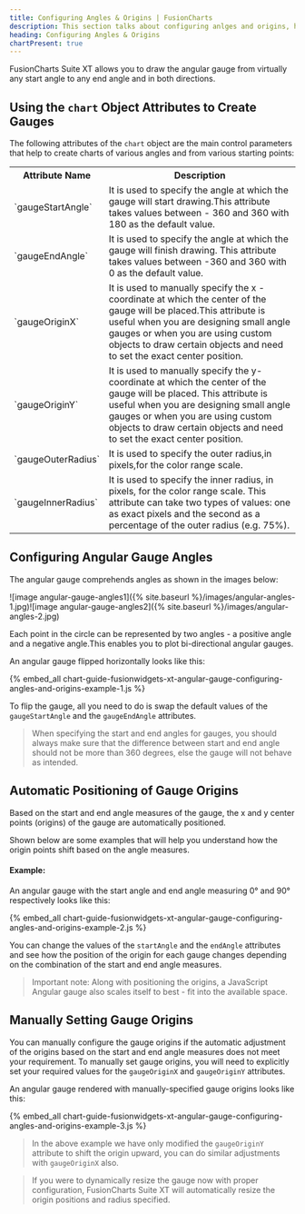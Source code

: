 ```yaml
---
title: Configuring Angles & Origins | FusionCharts
description: This section talks about configuring anlges and origins, how to use various chart object to create angles, configure gauge angles, set gauge origins, etc
heading: Configuring Angles & Origins
chartPresent: true
---
```


FusionCharts Suite XT allows you to draw the angular gauge from virtually any start angle to any end angle and in both directions.

## Using the `chart` Object Attributes to Create Gauges

The following attributes of the `chart` object are the main control parameters that help to create charts of various angles and from various starting points:

<table>
  <tr>
    <th>Attribute Name</th>
    <th>Description</th>
  </tr>
  <tr>
    <td>`gaugeStartAngle`</td>
    <td>It is used to specify the angle at which the gauge will start drawing.This attribute takes values between - 360 and 360 with 180 as the default value.</td>
  </tr>
  <tr>
    <td>`gaugeEndAngle`</td>
    <td>It is used to specify the angle at which the gauge will finish drawing. This attribute takes values between -360 and 360 with 0 as the default value.</td>
  </tr>
  <tr>
    <td>`gaugeOriginX`</td>
    <td>It is used to manually specify the x - coordinate at which the center of the gauge will be placed.This attribute is useful when you are designing small angle gauges or when you are using custom objects to draw certain objects and need to set the exact center position.</td>
  </tr>
  <tr>
    <td> `gaugeOriginY` </td>
    <td>It is used to manually specify the y-coordinate at which the center of the gauge will be placed. This attribute is useful when you are designing small angle gauges or when you are using custom objects to draw certain objects and need to set the exact center position. </td>
  </tr>
  <tr>
    <td>`gaugeOuterRadius`</td>
    <td>It is used to specify the outer radius,in pixels,for the color range scale.</td>
  </tr>
  <tr>
    <td> `gaugeInnerRadius` </td>
    <td>It is used to specify the inner radius, in pixels, for the color range scale. This attribute can take two types of values: one as exact pixels and the second as a percentage of the outer radius (e.g. 75%).</td>
  </tr>
</table>


## Configuring Angular Gauge Angles

The angular gauge comprehends angles as shown in the images below:

![image angular-gauge-angles1]({% site.baseurl %}/images/angular-angles-1.jpg)![image angular-gauge-angles2]({% site.baseurl %}/images/angular-angles-2.jpg)

Each point in the circle can be represented by two angles - a positive angle and a negative angle.This enables you to plot bi-directional angular gauges.

An angular gauge flipped horizontally looks like this:

{% embed_all chart-guide-fusionwidgets-xt-angular-gauge-configuring-angles-and-origins-example-1.js %}


To flip the gauge, all you need to do is swap the default values of the `gaugeStartAngle` and the `gaugeEndAngle` attributes.

> When specifying the start and end angles for gauges, you should always make sure that the difference between start and end angle should not be more than 360 degrees, else the gauge will not behave as intended.

## Automatic Positioning of Gauge Origins

Based on the start and end angle measures of the gauge, the x and y center points (origins) of the gauge are automatically positioned.

Shown below are some examples that will help you understand how the origin points shift based on the angle measures.

#### Example:

An angular gauge with the start angle and end angle measuring 0° and 90° respectively looks like this:

{% embed_all chart-guide-fusionwidgets-xt-angular-gauge-configuring-angles-and-origins-example-2.js %}



You can change the values of the `startAngle` and the `endAngle` attributes and see how the position of the origin
for each gauge changes depending on the combination of the start and end angle measures.

>  Important note: Along with positioning the origins, a JavaScript Angular gauge also scales itself to best - fit into the available space.

## Manually Setting Gauge Origins

You can manually configure the gauge origins if the automatic adjustment of the origins based on the start and end angle measures does not meet your requirement. To manually set gauge origins, you will need to explicitly set your required values for the `gaugeOriginX` and `gaugeOriginY` attributes.

An angular gauge rendered with manually-specified gauge origins looks like this:

{% embed_all chart-guide-fusionwidgets-xt-angular-gauge-configuring-angles-and-origins-example-3.js %}


> In the above example we have only modified the `gaugeOriginY` attribute to shift the origin upward, you can do similar adjustments with `gaugeOriginX` also.

>  If you were to dynamically resize the gauge now with proper configuration, FusionCharts Suite XT will automatically resize the origin positions and radius specified.